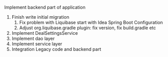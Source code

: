 Implement backend part of application
1. Finish write initial migration
    1. Fix problem with Liquibase start with Idea Spring Boot Configuration
    2. Adjust org.liquibase.gradle plugin: fix version, fix build.gradle etc
2. Implement DealSettingsService
3. Implement dao layer
4. Implement service layer
5. Integration Legacy code and backend part
